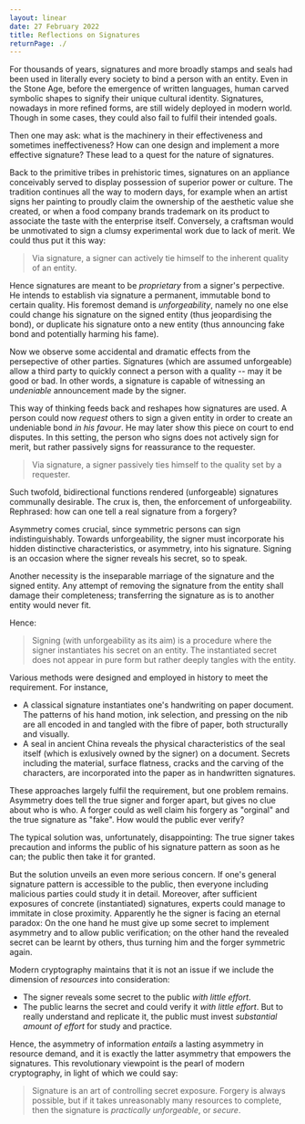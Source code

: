 ```yaml
---
layout: linear
date: 27 February 2022
title: Reflections on Signatures
returnPage: ./
---
```


For thousands of years, signatures and more broadly stamps and seals had been used in literally every society to bind a person with an entity. Even in the Stone Age, before the emergence of written languages, human carved symbolic shapes to signify their unique cultural identity. Signatures, nowadays in more refined forms, are still widely deployed in modern world. Though in some cases, they could also fail to fulfil their intended goals.

Then one may ask: what is the machinery in their effectiveness and sometimes ineffectiveness? How can one design and implement a more effective signature? These lead to a quest for the nature of signatures.

Back to the primitive tribes in prehistoric times, signatures on an appliance conceivably served to display possession of superior power or culture. The tradition continues all the way to modern days, for example when an artist signs her painting to proudly claim the ownership of the aesthetic value she created, or when a food company brands trademark on its product to associate the taste with the enterprise itself. Conversely, a craftsman would be unmotivated to sign a clumsy experimental work due to lack of merit. We could thus put it this way:

> Via signature, a signer can actively tie himself to the inherent quality of an entity.

Hence signatures are meant to be *proprietary* from a signer's perpective. He intends to establish via signature a permanent, immutable bond to certain quality. His foremost demand is *unforgeability*, namely no one else could change his signature on the signed entity (thus jeopardising the bond), or duplicate his signature onto a new entity (thus announcing fake bond and potentially harming his fame).

Now we observe some accidental and dramatic effects from the persepective of other parties. Signatures (which are assumed unforgeable) allow a third party to quickly connect a person with a quality -- may it be good or bad. In other words, a signature is capable of witnessing an *undeniable* announcement made by the signer.

This way of thinking feeds back and reshapes how signatures are used. A person could now *request* others to sign a given entity in order to create an undeniable bond *in his favour*. He may later show this piece on court to end disputes. In this setting, the person who signs does not actively sign for merit, but rather passively signs for reassurance to the requester.

> Via signature, a signer passively ties himself to the quality set by a requester.

Such twofold, bidirectional functions rendered (unforgeable) signatures communally desirable. The crux is, then, the enforcement of unforgeability. Rephrased: how can one tell a real signature from a forgery?

Asymmetry comes crucial, since symmetric persons can sign indistinguishably. Towards unforgeability, the signer must incorporate his hidden distinctive characteristics, or asymmetry, into his signature. Signing is an occasion where the signer reveals his secret, so to speak.

Another necessity is the inseparable marriage of the signature and the signed entity. Any attempt of removing the signature from the entity shall damage their completeness; transferring the signature as is to another entity would never fit.

Hence:

> Signing (with unforgeability as its aim) is a procedure where the signer instantiates his secret on an entity. The instantiated secret does not appear in pure form but rather deeply tangles with the entity.

Various methods were designed and employed in history to meet the requirement. For instance,

- A classical signature instantiates one's handwriting on paper document. The patterns of his hand motion, ink selection, and pressing on the nib are all encoded in and tangled with the fibre of paper, both structurally and visually.
- A seal in ancient China reveals the physical characteristics of the seal itself (which is exlusively owned by the signer) on a document. Secrets including the material, surface flatness, cracks and the carving of the characters, are incorporated into the paper as in handwritten signatures.

These approaches largely fulfil the requirement, but one problem remains. Asymmetry does tell the true signer and forger apart, but gives no clue about who is who. A forger could as well claim his forgery as "orginal" and the true signature as "fake". How would the public ever verify?

The typical solution was, unfortunately, disappointing: The true signer takes precaution and informs the public of his signature pattern as soon as he can; the public then take it for granted. 

But the solution unveils an even more serious concern. If one's general signature pattern is accessible to the public, then everyone including malicious parties could study it in detail. Moreover, after sufficient exposures of concrete (instantiated) signatures, experts could manage to immitate in close proximity. Apparently he the signer is facing an eternal paradox: On the one hand he must give up some secret to implement asymmetry and to allow public verification; on the other hand the revealed secret can be learnt by others, thus turning him and the forger symmetric again.

Modern cryptography maintains that it is not an issue if we include the dimension of *resources* into consideration:

- The signer reveals some secret to the public *with little effort*.
- The public learns the secret and could verify it *with little effort*. But to really understand and replicate it, the public must invest *substantial amount of effort* for study and practice.

Hence, the asymmetry of information *entails* a lasting asymmetry in resource demand, and it is exactly the latter asymmetry that empowers the signatures. This revolutionary viewpoint is the pearl of modern cryptography, in light of which we could say:

> Signature is an art of controlling secret exposure. Forgery is always possible, but if it takes unreasonably many resources to complete, then the signature is *practically unforgeable*, or *secure*.
